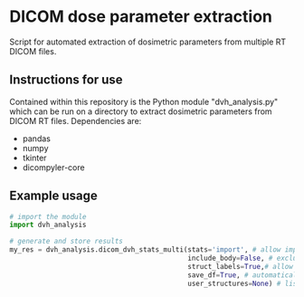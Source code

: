 # DICOM dose parameter extraction
Script for automated extraction of dosimetric parameters from multiple RT DICOM files.

## Instructions for use
Contained within this repository is the Python module "dvh_analysis.py" which can be run on a directory to extract dosimetric parameters from DICOM RT files.
Dependencies are:
- pandas
- numpy
- tkinter
- dicompyler-core



## Example usage
```python
# import the module
import dvh_analysis

# generate and store results
my_res = dvh_analysis.dicom_dvh_stats_multi(stats='import', # allow import of file with list of dosimetric statistics to extract
                                            include_body=False, # excludes the body contour from DVH statistic generation (for speed)
                                            struct_labels=True,# allow import of file containing user-defined stucture labels to add to output
                                            save_df=True, # automatically save the generated pandas dataframe
                                            user_structures=None) # list of structures to analyse. None ==> analyses all structures.
```
